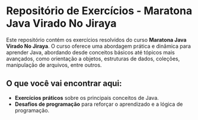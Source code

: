# Repositório de Exercícios - Maratona Java Virado No Jiraya

Este repositório contém os exercícios resolvidos do curso **Maratona Java Virado No Jiraya**. O curso oferece uma abordagem prática e dinâmica para aprender Java, 
abordando desde conceitos básicos até tópicos mais avançados, como orientação a objetos, estruturas de dados, coleções, manipulação de arquivos, entre outros.

## O que você vai encontrar aqui:

- **Exercícios práticos** sobre os principais conceitos de Java.
- **Desafios de programação** para reforçar o aprendizado e a lógica de programação.

